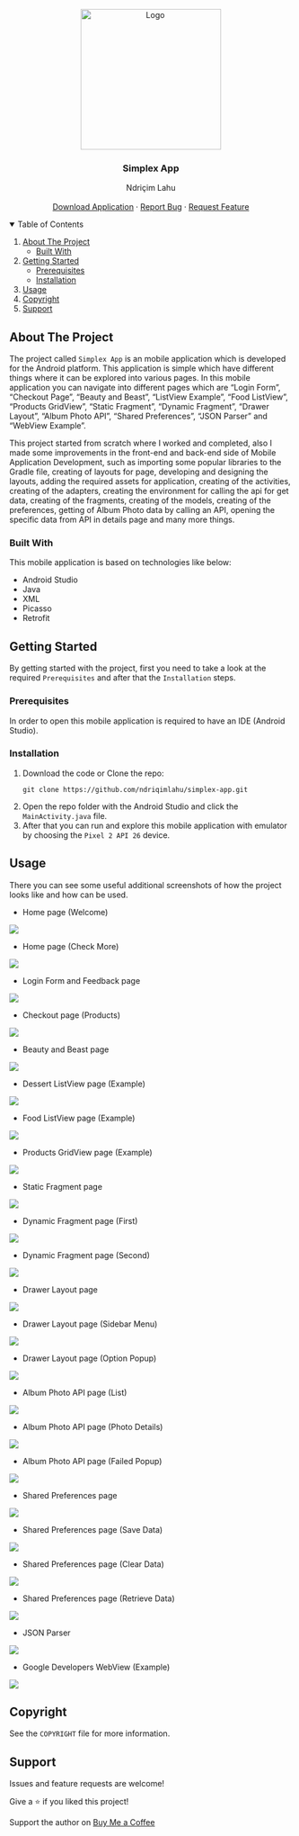 <!-- PROJECT LOGO -->
<p align="center">
  <img src="https://github.com/ndriqimlahu/ndriqim-lahu-portfolio/blob/main/assets/portfolio/SimplexApp.png" alt="Logo" width="250" height="250">
  <h3 align="center">Simplex App</h3>
  <p align="center">
    Ndriçim Lahu
    <br>
    <br>
    <a href="https://github.com/ndriqimlahu/simplex-app/raw/master/app/release/app-release.apk">Download Application</a>
    ·
    <a href="https://github.com/ndriqimlahu/simplex-app/issues">Report Bug</a>
    ·
    <a href="https://github.com/ndriqimlahu/simplex-app/issues">Request Feature</a>
  </p>
</p>


<!-- TABLE OF CONTENTS -->
<details open="open">
  <summary>Table of Contents</summary>
  <ol>
    <li>
      <a href="#about-the-project">About The Project</a>
      <ul>
        <li><a href="#built-with">Built With</a></li>
      </ul>
    </li>
    <li>
      <a href="#getting-started">Getting Started</a>
      <ul>
        <li><a href="#prerequisites">Prerequisites</a></li>
        <li><a href="#installation">Installation</a></li>
      </ul>
    </li>
    <li><a href="#usage">Usage</a></li>
    <li><a href="#copyright">Copyright</a></li>
    <li><a href="#support">Support</a></li>
  </ol>
</details>


<!-- ABOUT THE PROJECT -->
## About The Project

The project called `Simplex App` is an mobile application which is developed for the Android platform. This application is simple which have different things where it can be explored into various pages. In this mobile application you can navigate into different pages which are “Login Form”, “Checkout Page”, “Beauty and Beast”, “ListView Example”, “Food ListView”, “Products GridView”, “Static Fragment”, “Dynamic Fragment”, “Drawer Layout”, “Album Photo API”, “Shared Preferences”, “JSON Parser” and “WebView Example”.

This project started from scratch where I worked and completed, also I made some improvements in the front-end and back-end side of Mobile Application Development, such as importing some popular libraries to the Gradle file, creating of layouts for page, developing and designing the layouts, adding the required assets for application, creating of the activities, creating of the adapters, creating the environment for calling the api for get data, creating of the fragments, creating of the models, creating of the preferences, getting of Album Photo data by calling an API, opening the specific data from API in details page and many more things.


### Built With

This mobile application is based on technologies like below:

* Android Studio
* Java
* XML
* Picasso
* Retrofit


<!-- GETTING STARTED -->
## Getting Started

By getting started with the project, first you need to take a look at the required `Prerequisites` and after that the `Installation` steps.


### Prerequisites

In order to open this mobile application is required to have an IDE (Android Studio).


### Installation

1. Download the code or Clone the repo:
   ```terminal
   git clone https://github.com/ndriqimlahu/simplex-app.git
   ```
2. Open the repo folder with the Android Studio and click the `MainActivity.java` file.
3. After that you can run and explore this mobile application with emulator by choosing the `Pixel 2 API 26` device.


<!-- USAGE -->
## Usage

There you can see some useful additional screenshots of how the project looks like and how can be used.

* Home page (Welcome)
<img src="https://raw.githubusercontent.com/ndriqimlahu/simplex-app/master/preview/01.1-Home%20page%20(Welcome).png">

* Home page (Check More)
<img src="https://raw.githubusercontent.com/ndriqimlahu/simplex-app/master/preview/01.2-Home%20page%20(Check%20More).png">

* Login Form and Feedback page
<img src="https://raw.githubusercontent.com/ndriqimlahu/simplex-app/master/preview/02-Login%20Form%20and%20Feedback%20page.png">

* Checkout page (Products)
<img src="https://raw.githubusercontent.com/ndriqimlahu/simplex-app/master/preview/03-Checkout%20page%20(Products).png">

* Beauty and Beast page
<img src="https://raw.githubusercontent.com/ndriqimlahu/simplex-app/master/preview/04-Beauty%20and%20Beast%20page.png">

* Dessert ListView page (Example)
<img src="https://raw.githubusercontent.com/ndriqimlahu/simplex-app/master/preview/05-Dessert%20ListView%20page%20(Example).png">

* Food ListView page (Example)
<img src="https://raw.githubusercontent.com/ndriqimlahu/simplex-app/master/preview/06-Food%20ListView%20page%20(Example).png">

* Products GridView page (Example)
<img src="https://raw.githubusercontent.com/ndriqimlahu/simplex-app/master/preview/07-Products%20GridView%20page%20(Example).png">

* Static Fragment page
<img src="https://raw.githubusercontent.com/ndriqimlahu/simplex-app/master/preview/08-Static%20Fragment%20page.png">

* Dynamic Fragment page (First)
<img src="https://raw.githubusercontent.com/ndriqimlahu/simplex-app/master/preview/09.1-Dynamic%20Fragment%20page%20(First).png">

* Dynamic Fragment page (Second)
<img src="https://raw.githubusercontent.com/ndriqimlahu/simplex-app/master/preview/09.2-Dynamic%20Fragment%20page%20(Second).png">

* Drawer Layout page
<img src="https://raw.githubusercontent.com/ndriqimlahu/simplex-app/master/preview/10.1-Drawer%20Layout%20page.png">

* Drawer Layout page (Sidebar Menu)
<img src="https://raw.githubusercontent.com/ndriqimlahu/simplex-app/master/preview/10.2-Drawer%20Layout%20page%20(Sidebar%20Menu).png">

* Drawer Layout page (Option Popup)
<img src="https://raw.githubusercontent.com/ndriqimlahu/simplex-app/master/preview/10.3-Drawer%20Layout%20page%20(Option%20Popup).png">

* Album Photo API page (List)
<img src="https://raw.githubusercontent.com/ndriqimlahu/simplex-app/master/preview/11.1-Album%20Photo%20API%20page%20(List).png">

* Album Photo API page (Photo Details)
<img src="https://raw.githubusercontent.com/ndriqimlahu/simplex-app/master/preview/11.2-Album%20Photo%20API%20page%20(Photo%20Details).png">

* Album Photo API page (Failed Popup)
<img src="https://raw.githubusercontent.com/ndriqimlahu/simplex-app/master/preview/11.3-Album%20Photo%20API%20page%20(Failed%20Popup).png">

* Shared Preferences page
<img src="https://raw.githubusercontent.com/ndriqimlahu/simplex-app/master/preview/12.1-Shared%20Preferences%20page.png">

* Shared Preferences page (Save Data)
<img src="https://raw.githubusercontent.com/ndriqimlahu/simplex-app/master/preview/12.2-Shared%20Preferences%20page%20(Save%20Data).png">

* Shared Preferences page (Clear Data)
<img src="https://raw.githubusercontent.com/ndriqimlahu/simplex-app/master/preview/12.3-Shared%20Preferences%20page%20(Clear%20Data).png">

* Shared Preferences page (Retrieve Data)
<img src="https://raw.githubusercontent.com/ndriqimlahu/simplex-app/master/preview/12.4-Shared%20Preferences%20page%20(Retrieve%20Data).png">

* JSON Parser
<img src="https://raw.githubusercontent.com/ndriqimlahu/simplex-app/master/preview/13-JSON%20Parser.png">

* Google Developers WebView (Example)
<img src="https://raw.githubusercontent.com/ndriqimlahu/simplex-app/master/preview/14-Google%20Developers%20WebView%20(Example).png">


<!-- COPYRIGHT -->
## Copyright

See the `COPYRIGHT` file for more information.


<!-- SUPPORT -->
## Support

Issues and feature requests are welcome!

Give a ⭐️ if you liked this project!

Support the author on <a href="https://www.buymeacoffee.com/ndriqimlahu">Buy Me a Coffee</a>

